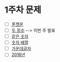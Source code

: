 # 1주차 문제
- [ ] [폰켓몬](https://school.programmers.co.kr/learn/courses/30/lessons/1845)
- [ ] [두 정수](https://school.programmers.co.kr/learn/courses/30/lessons/12912) --> 이번 주 발표
- [ ] [같은 숫자](https://school.programmers.co.kr/learn/courses/30/lessons/12906)
- [ ] [숫자 배열](https://school.programmers.co.kr/learn/courses/30/lessons/12910)
- [ ] [가운데글자](https://school.programmers.co.kr/learn/courses/30/lessons/12903)
- [ ] [2016년](https://school.programmers.co.kr/learn/courses/30/lessons/12901)